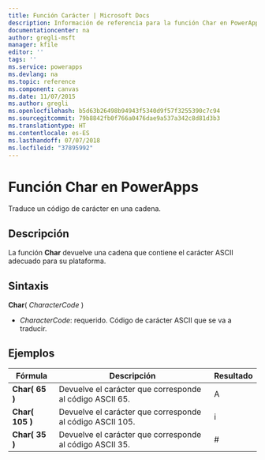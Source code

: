 ```yaml
---
title: Función Carácter | Microsoft Docs
description: Información de referencia para la función Char en PowerApps, incluidos ejemplos y sintaxis
documentationcenter: na
author: gregli-msft
manager: kfile
editor: ''
tags: ''
ms.service: powerapps
ms.devlang: na
ms.topic: reference
ms.component: canvas
ms.date: 11/07/2015
ms.author: gregli
ms.openlocfilehash: b5d63b26498b94943f5340d9f57f3255390c7c94
ms.sourcegitcommit: 79b8842fb0f766a0476dae9a537a342c8d81d3b3
ms.translationtype: HT
ms.contentlocale: es-ES
ms.lasthandoff: 07/07/2018
ms.locfileid: "37895992"
---
```

# <a name="char-function-in-powerapps"></a>Función Char en PowerApps
Traduce un código de carácter en una cadena.

## <a name="description"></a>Descripción
La función **Char** devuelve una cadena que contiene el carácter ASCII adecuado para su plataforma.

## <a name="syntax"></a>Sintaxis
**Char**( *CharacterCode* )

* *CharacterCode*: requerido. Código de carácter ASCII que se va a traducir.

## <a name="examples"></a>Ejemplos

| Fórmula | Descripción | Resultado |
| --- | --- | --- |
| **Char( 65 )** |Devuelve el carácter que corresponde al código ASCII 65. |A |
| **Char( 105 )** |Devuelve el carácter que corresponde al código ASCII 105. |i |
| **Char( 35 )** |Devuelve el carácter que corresponde al código ASCII 35. |# |

